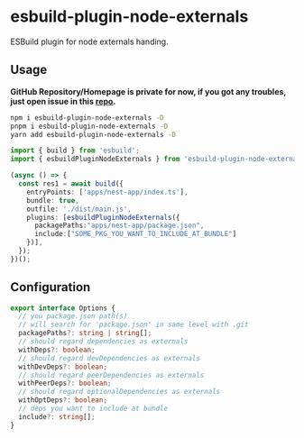 # esbuild-plugin-node-externals

ESBuild plugin for node externals handing.

## Usage

**GitHub Repository/Homepage is private for now, if you got any troubles, just open issue in this [repo](https://github.com/linbudu599/Blog).**

```bash
npm i esbuild-plugin-node-externals -D
pnpm i esbuild-plugin-node-externals -D
yarn add esbuild-plugin-node-externals -D
```

```typescript
import { build } from 'esbuild';
import { esbuildPluginNodeExternals } from 'esbuild-plugin-node-externals';

(async () => {
  const res1 = await build({
    entryPoints: ['apps/nest-app/index.ts'],
    bundle: true,
    outfile: './dist/main.js',
    plugins: [esbuildPluginNodeExternals({
      packagePaths:"apps/nest-app/package.json",
      include:["SOME_PKG_YOU_WANT_TO_INCLUDE_AT_BUNDLE"]
    })],
  });
})();
```

## Configuration

```typescript
export interface Options {
  // you package.json path(s)
  // will search for 'package.json' in same level with .git
  packagePaths?: string | string[];
  // should regard dependencies as externals
  withDeps?: boolean;
  // should regard devDependencies as externals
  withDevDeps?: boolean;
  // should regard peerDependencies as externals
  withPeerDeps?: boolean;
  // should regard optionalDependencies as externals
  withOptDeps?: boolean;
  // deps you want to include at bundle
  include?: string[];
}
```
